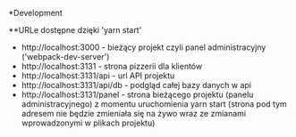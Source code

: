 *Development

**URLe dostępne dzięki 'yarn start'

- http://localhost:3000 - bieżący projekt czyli panel administracyjny ('webpack-dev-server')
- http://localhost:3131 - strona pizzerii dla klientów
- http://localhost:3131/api - url API projektu
- http://localhost:3131/api/db - podgląd całej bazy danych w api
- http://localhost:3131/panel - strona bieżącego projektu (panelu administracyjnego) z momentu uruchomienia yarn start (strona pod tym adresem nie będzie zmieniała się na żywo wraz ze zmianami wprowadzonymi w plikach projektu)


